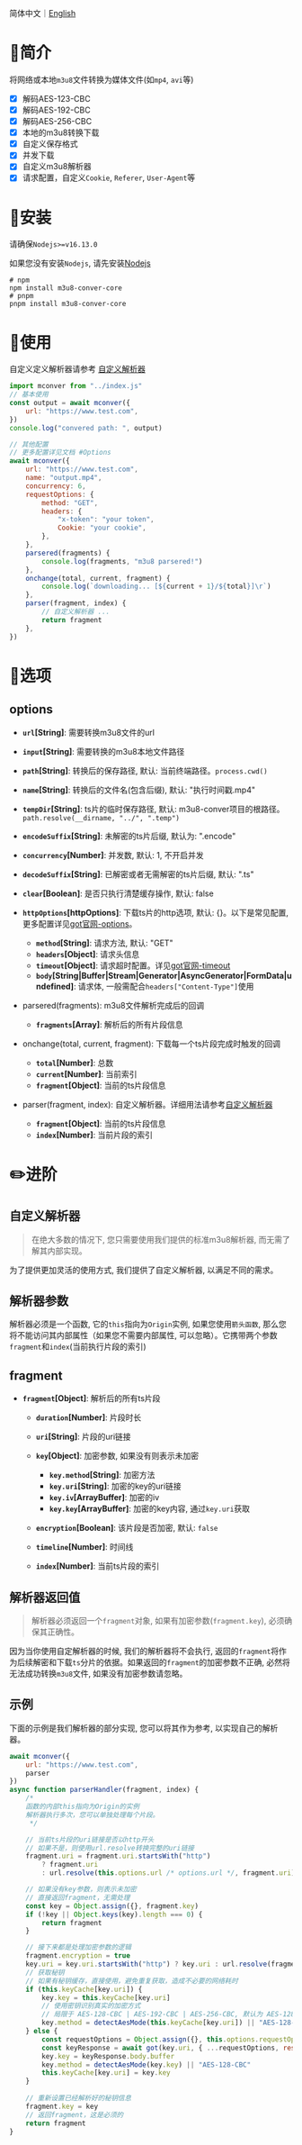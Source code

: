 简体中文｜[English](./README.md)

# 📖简介

将网络或本地`m3u8`文件转换为媒体文件(如`mp4`, `avi`等)

- [x] 解码AES-123-CBC
- [x] 解码AES-192-CBC
- [x] 解码AES-256-CBC
- [X] 本地的m3u8转换下载
- [x] 自定义保存格式
- [x] 并发下载
- [x] 自定义m3u8解析器
- [x] 请求配置，自定义`Cookie`, `Referer`, `User-Agent`等

# 🚀安装

请确保`Nodejs>=v16.13.0`

如果您没有安装`Nodejs`, 请先安装[Nodejs](https://nodejs.org)

```
# npm
npm install m3u8-conver-core
# pnpm 
pnpm install m3u8-conver-core
```

# 🚗使用

自定义定义解析器请参考 [自定义解析器](#自定义解析器)

```js
import mconver from "../index.js"
// 基本使用
const output = await mconver({
    url: "https://www.test.com",
})
console.log("convered path: ", output)

// 其他配置
// 更多配置详见文档 #Options
await mconver({
    url: "https://www.test.com",
    name: "output.mp4",
    concurrency: 6,
    requestOptions: {
        method: "GET",
        headers: {
            "x-token": "your token",
            Cookie: "your cookie",
        },
    },
    parsered(fragments) {
        console.log(fragments, "m3u8 parsered!")
    },
    onchange(total, current, fragment) {
        console.log(`downloading... [${current + 1}/${total}]\r`)
    },
    parser(fragment, index) {
        // 自定义解析器 ...
        return fragment
    },
})
```

# 🔧选项

## options

- **`url`[String]**: 需要转换m3u8文件的url
- **`input`[String]**: 需要转换的m3u8本地文件路径
- **`path`[String]**: 转换后的保存路径, 默认: 当前终端路径。`process.cwd()`
- **`name`[String]**: 转换后的文件名(包含后缀), 默认: "执行时间戳.mp4"
- **`tempDir`[String]**: ts片的临时保存路径, 默认: m3u8-conver项目的根路径。`path.resolve(__dirname, "../", ".temp")`
- **`encodeSuffix`[String]**: 未解密的ts片后缀, 默认为: ".encode"
- **`concurrency`[Number]**: 并发数, 默认: 1, 不开启并发
- **`decodeSuffix`[String]**: 已解密或者无需解密的ts片后缀, 默认: ".ts"
- **`clear`[Boolean]**: 是否只执行清楚缓存操作, 默认: false
- **`httpOptions`[httpOptions]**: 下载ts片的http选项, 默认: {}。以下是常见配置, 更多配置详见[got官网-options](https://github.com/sindresorhus/got/blob/3822412385506a1efef6580d270eae14086b9b43/documentation/2-options.md)。
  - **`method`[String]**: 请求方法, 默认: "GET"
  - **`headers`[Object]**: 请求头信息
  - **`timeout`[Object]**: 请求超时配置。详见[got官网-timeout](https://github.com/sindresorhus/got/blob/3822412385506a1efef6580d270eae14086b9b43/documentation/6-timeout.md)
  - **`body`[String|Buffer|Stream|Generator|AsyncGenerator|FormData|undefined]**: 请求体, 一般需配合`headers["Content-Type"]`使用

- parsered(fragments): m3u8文件解析完成后的回调

  - **`fragments`[Array]**: 解析后的所有片段信息

- onchange(total, current, fragment): 下载每一个ts片段完成时触发的回调

  - **`total`[Number]**: 总数
  - **`current`[Number]**: 当前索引
  - **`fragment`[Object]**: 当前的ts片段信息

- parser(fragment, index): 自定义解析器。详细用法请参考[自定义解析器](#自定义解析器)
  - **`fragment`[Object]**: 当前的ts片段信息
  - **`index`[Number]**: 当前片段的索引

# ✏️进阶

## 自定义解析器

> 在绝大多数的情况下, 您只需要使用我们提供的标准m3u8解析器, 而无需了解其内部实现。

为了提供更加灵活的使用方式, 我们提供了自定义解析器, 以满足不同的需求。

## 解析器参数

解析器必须是一个函数, 它的`this`指向为`Origin`实例, 如果您使用`箭头函数`, 那么您将不能访问其内部属性（如果您不需要内部属性, 可以忽略）。它携带两个参数`fragment`和`index`(当前执行片段的索引)

## fragment

- **`fragment`[Object]**: 解析后的所有ts片段

  - **`duration`[Number]**: 片段时长
  - **`uri`[String]**: 片段的uri链接
  - **`key`[Object]**: 加密参数, 如果没有则表示未加密
    - **`key.method`[String]**: 加密方法
    - **`key.uri`[String]**: 加密的key的uri链接
    - **`key.iv`[ArrayBuffer]**: 加密的iv
    - **`key.key`[ArrayBuffer]**: 加密的key内容, 通过`key.uri`获取
  - **`encryption`[Boolean]**: 该片段是否加密, 默认: `false`
  - **`timeline`[Number]**: 时间线

  - **`index`[Number]**: 当前ts片段的索引

## 解析器返回值

> 解析器必须返回一个`fragment`对象, 如果有加密参数(`fragment.key`), 必须确保其正确性。

因为当你使用自定解析器的时候, 我们的解析器将不会执行, 返回的`fragment`将作为后续解密和下载`ts`分片的依据。如果返回的`fragment`的加密参数不正确, 必然将无法成功转换`m3u8`文件, 如果没有加密参数请忽略。

## 示例

下面的示例是我们解析器的部分实现, 您可以将其作为参考, 以实现自己的解析器。

```js
await mconver({
    url: "https://www.test.com",
    parser
})
async function parserHandler(fragment, index) {
    /*
    函数的内部this指向为Origin的实例
    解析器执行多次，您可以单独处理每个片段。 
     */

    // 当前ts片段的uri链接是否以http开头
    // 如果不是，则使用url.resolve转换完整的uri链接
    fragment.uri = fragment.uri.startsWith("http")
        ? fragment.uri
        : url.resolve(this.options.url /* options.url */, fragment.uri)

    // 如果没有key参数，则表示未加密
    // 直接返回fragment，无需处理
    const key = Object.assign({}, fragment.key)
    if (!key || Object.keys(key).length === 0) {
        return fragment
    }

    // 接下来都是处理加密参数的逻辑
    fragment.encryption = true
    key.uri = key.uri.startsWith("http") ? key.uri : url.resolve(fragment.uri, key.uri)
    // 获取秘钥
    // 如果有秘钥缓存，直接使用，避免重复获取，造成不必要的网络耗时
    if (this.keyCache[key.uri]) {
        key.key = this.keyCache[key.uri]
        // 使用密钥识别真实的加密方式
        // 局限于 AES-128-CBC | AES-192-CBC | AES-256-CBC, 默认为 AES-128-CBC
        key.method = detectAesMode(this.keyCache[key.uri]) || "AES-128-CBC"
    } else {
        const requestOptions = Object.assign({}, this.options.requestOptions)
        const keyResponse = await got(key.uri, { ...requestOptions, responseType: "buffer" })
        key.key = keyResponse.body.buffer
        key.method = detectAesMode(key.key) || "AES-128-CBC"
        this.keyCache[key.uri] = key.key
    }
    
    // 重新设置已经解析好的秘钥信息
    fragment.key = key
    // 返回fragment，这是必须的
    return fragment
}
```
